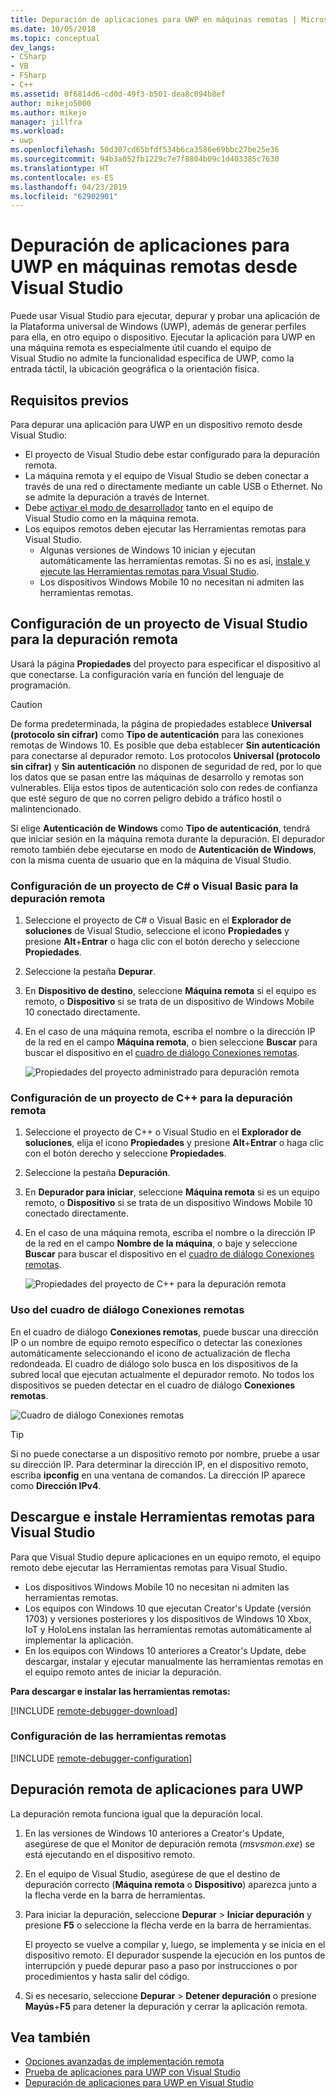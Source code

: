 ```yaml
---
title: Depuración de aplicaciones para UWP en máquinas remotas | Microsoft Docs
ms.date: 10/05/2018
ms.topic: conceptual
dev_langs:
- CSharp
- VB
- FSharp
- C++
ms.assetid: 0f6814d6-cd0d-49f3-b501-dea8c094b8ef
author: mikejo5000
ms.author: mikejo
manager: jillfra
ms.workload:
- uwp
ms.openlocfilehash: 50d307cd65bfdf534b6ca3586e69bbc27be25e36
ms.sourcegitcommit: 94b3a052fb1229c7e7f8804b09c1d403385c7630
ms.translationtype: HT
ms.contentlocale: es-ES
ms.lasthandoff: 04/23/2019
ms.locfileid: "62902901"
---
```

# <a name="debug-uwp-apps-on-remote-machines-from-visual-studio"></a>Depuración de aplicaciones para UWP en máquinas remotas desde Visual Studio

Puede usar Visual Studio para ejecutar, depurar y probar una aplicación de la Plataforma universal de Windows (UWP), además de generar perfiles para ella, en otro equipo o dispositivo. Ejecutar la aplicación para UWP en una máquina remota es especialmente útil cuando el equipo de Visual Studio no admite la funcionalidad específica de UWP, como la entrada táctil, la ubicación geográfica o la orientación física.

## <a name="prerequisites"></a><a name="BKMK_Prerequisites"></a> Requisitos previos

Para depurar una aplicación para UWP en un dispositivo remoto desde Visual Studio:

- El proyecto de Visual Studio debe estar configurado para la depuración remota.
- La máquina remota y el equipo de Visual Studio se deben conectar a través de una red o directamente mediante un cable USB o Ethernet. No se admite la depuración a través de Internet.
- Debe [activar el modo de desarrollador](/windows/uwp/get-started/enable-your-device-for-development) tanto en el equipo de Visual Studio como en la máquina remota.
- Los equipos remotos deben ejecutar las Herramientas remotas para Visual Studio.
  - Algunas versiones de Windows 10 inician y ejecutan automáticamente las herramientas remotas. Si no es así, [instale y ejecute las Herramientas remotas para Visual Studio](#BKMK_download).
  - Los dispositivos Windows Mobile 10 no necesitan ni admiten las herramientas remotas.

## <a name="configure-a-visual-studio-project-for-remote-debugging"></a><a name="BKMK_ConnectVS"></a> Configuración de un proyecto de Visual Studio para la depuración remota
<a name="BKMK_DirectConnect"></a> Usará la página **Propiedades** del proyecto para especificar el dispositivo al que conectarse. La configuración varía en función del lenguaje de programación.

> [!CAUTION]
> De forma predeterminada, la página de propiedades establece **Universal (protocolo sin cifrar)** como **Tipo de autenticación** para las conexiones remotas de Windows 10. Es posible que deba establecer **Sin autenticación** para conectarse al depurador remoto. Los protocolos **Universal (protocolo sin cifrar)** y **Sin autenticación** no disponen de seguridad de red, por lo que los datos que se pasan entre las máquinas de desarrollo y remotas son vulnerables. Elija estos tipos de autenticación solo con redes de confianza que esté seguro de que no corren peligro debido a tráfico hostil o malintencionado.
>
>Si elige **Autenticación de Windows** como **Tipo de autenticación**, tendrá que iniciar sesión en la máquina remota durante la depuración. El depurador remoto también debe ejecutarse en modo de **Autenticación de Windows**, con la misma cuenta de usuario que en la máquina de Visual Studio.

### <a name="configure-a-c-or-visual-basic-project-for-remote-debugging"></a><a name="BKMK_Choosing_the_remote_device_for_C__and_Visual_Basic_projects"></a> Configuración de un proyecto de C# o Visual Basic para la depuración remota

1. Seleccione el proyecto de C# o Visual Basic en el **Explorador de soluciones** de Visual Studio, seleccione el icono **Propiedades** y presione **Alt**+**Entrar** o haga clic con el botón derecho y seleccione **Propiedades**.

1. Seleccione la pestaña **Depurar**.

1. En **Dispositivo de destino**, seleccione **Máquina remota** si el equipo es remoto, o **Dispositivo** si se trata de un dispositivo de Windows Mobile 10 conectado directamente.

1. En el caso de una máquina remota, escriba el nombre o la dirección IP de la red en el campo **Máquina remota**, o bien seleccione **Buscar** para buscar el dispositivo en el [cuadro de diálogo Conexiones remotas](#remote-connections).

    ![Propiedades del proyecto administrado para depuración remota](../debugger/media/vsrun_managed_projprop_remote.png "Propiedades del proyecto de depuración administrada")

### <a name="configure-a-c-project-for-remote-debugging"></a><a name="BKMK_Choosing_the_remote_device_for_JavaScript_and_C___projects"></a> Configuración de un proyecto de C++ para la depuración remota

1. Seleccione el proyecto de C++ o Visual Studio en el **Explorador de soluciones**, elija el icono **Propiedades** y presione **Alt**+**Entrar** o haga clic con el botón derecho y seleccione **Propiedades**.

1. Seleccione la pestaña **Depuración**.

3. En **Depurador para iniciar**, seleccione **Máquina remota** si es un equipo remoto, o **Dispositivo** si se trata de un dispositivo Windows Mobile 10 conectado directamente.

1. En el caso de una máquina remota, escriba el nombre o la dirección IP de la red en el campo **Nombre de la máquina**, o baje y seleccione **Buscar** para buscar el dispositivo en el [cuadro de diálogo Conexiones remotas](#remote-connections).

    ![Propiedades del proyecto de C++ para la depuración remota](../debugger/media/vsrun_cpp_projprop_remote.png "Propiedades del proyecto de la depuración de C++")

### <a name="use-the-remote-connections-dialog-box"></a><a name="remote-connections"></a> Uso del cuadro de diálogo Conexiones remotas

En el cuadro de diálogo **Conexiones remotas**, puede buscar una dirección IP o un nombre de equipo remoto específico o detectar las conexiones automáticamente seleccionando el icono de actualización de flecha redondeada. El cuadro de diálogo solo busca en los dispositivos de la subred local que ejecutan actualmente el depurador remoto. No todos los dispositivos se pueden detectar en el cuadro de diálogo **Conexiones remotas**.

 ![Cuadro de diálogo Conexiones remotas](../debugger/media/vsrun_selectremotedebuggerdlg.png "Remote Connections dialog")

>[!TIP]
>Si no puede conectarse a un dispositivo remoto por nombre, pruebe a usar su dirección IP. Para determinar la dirección IP, en el dispositivo remoto, escriba **ipconfig** en una ventana de comandos. La dirección IP aparece como **Dirección IPv4**.

## <a name="download-and-install-the-remote-tools-for-visual-studio"></a><a name="BKMK_download"></a> Descargue e instale Herramientas remotas para Visual Studio

Para que Visual Studio depure aplicaciones en un equipo remoto, el equipo remoto debe ejecutar las Herramientas remotas para Visual Studio.

- Los dispositivos Windows Mobile 10 no necesitan ni admiten las herramientas remotas.
- Los equipos con Windows 10 que ejecutan Creator's Update (versión 1703) y versiones posteriores y los dispositivos de Windows 10 Xbox, IoT y HoloLens instalan las herramientas remotas automáticamente al implementar la aplicación.
- En los equipos con Windows 10 anteriores a Creator's Update, debe descargar, instalar y ejecutar manualmente las herramientas remotas en el equipo remoto antes de iniciar la depuración.

**Para descargar e instalar las herramientas remotas:**

[!INCLUDE [remote-debugger-download](../debugger/includes/remote-debugger-download.md)]

### <a name="configure-the-remote-tools"></a><a name="BKMK_setup"></a> Configuración de las herramientas remotas

[!INCLUDE [remote-debugger-configuration](../debugger/includes/remote-debugger-configuration.md)]

## <a name="debug-uwp-apps-remotely"></a><a name="BKMK_RunRemoteDebug"></a> Depuración remota de aplicaciones para UWP

La depuración remota funciona igual que la depuración local.

1. En las versiones de Windows 10 anteriores a Creator's Update, asegúrese de que el Monitor de depuración remota (*msvsmon.exe*) se está ejecutando en el dispositivo remoto.

1. En el equipo de Visual Studio, asegúrese de que el destino de depuración correcto (**Máquina remota** o **Dispositivo**) aparezca junto a la flecha verde en la barra de herramientas.

1. Para iniciar la depuración, seleccione **Depurar** > **Iniciar depuración** y presione **F5** o seleccione la flecha verde en la barra de herramientas.

   El proyecto se vuelve a compilar y, luego, se implementa y se inicia en el dispositivo remoto. El depurador suspende la ejecución en los puntos de interrupción y puede depurar paso a paso por instrucciones o por procedimientos y hasta salir del código.

1. Si es necesario, seleccione **Depurar** > **Detener depuración** o presione **Mayús**+**F5** para detener la depuración y cerrar la aplicación remota.

## <a name="see-also"></a>Vea también
- [Opciones avanzadas de implementación remota](/windows/uwp/debug-test-perf/deploying-and-debugging-uwp-apps#advanced-remote-deployment-options)
- [Prueba de aplicaciones para UWP con Visual Studio](/visualstudio/test/create-and-run-unit-tests-for-a-store-app-in-visual-studio/)
- [Depuración de aplicaciones para UWP en Visual Studio](debugging-windows-store-and-windows-universal-apps.md)
